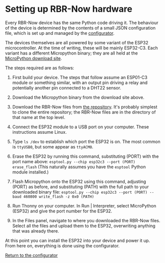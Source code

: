 # Setting up RBR-Now hardware #

Every RBR-Now device has the same Python code driving it. The behaviour of the device is determined by the contents of a small JSON configuration file, which is set up and managed by the [configurator](configurator.md).

The devices themselves are all powered by some variant of the ESP32 microcontroller. At the time of writing, these will be mainly ESP32-C3. Each variant has a different Micropython binary; they are all held  at the [MicroPython download site](https://micropython.org/download/).

The steps required are as follows:

1. First build your device. The steps that follow assume an ESP01-C3 module or something similar, with an output pin driving a relay and potentially another pin connected to a DHT22 sensor.

1. Download the Micropython binary from the download site above.

1. Download the RBR-Now files from [the repository](https://github.com/easycoder/rbr). It's probably simplest to clone the entire repository; the RBR-Now files are in the directory of that name at the top level.

1. Connect the ESP32 module to a USB port on your computer. These instructions assume Linux.

1. Type `ls /dev` to establish which port the ESP32 is on. The most common is `ttyUSB0`, but some appear as `ttyACM0`.

1. Erase the ESP32 by running this command, substituting (PORT) with the port name above:
`esptool.py --chip esp32c3 --port (PORT) erase_flash`
(This naturally assumes you have the `esptool` Python module installed.)

1. Flash Micropython onto the ESP32 using this command, adjusting (PORT) as before, and substituting (PATH) with the full path to your downloaded binary file:
`esptool.py --chip esp32c3 --port (PORT) --baud 460800 write_flash -z 0x0 (PATH)`

1. Run Thonny on your computer. In Run | Interpreter, select MicroPython (ESP32) and give the port number for the ESP32.

1. In the Files panel, navigate to where you downloaded the RBR-Now files. Select all the files
 and upload them to the ESP32, overwriting anything that was already there.
 
At this point you can install the ESP32 into your device and power it up. From here on, everything is done using the configurator.
 
[Return to the configurator](configurator.md)


